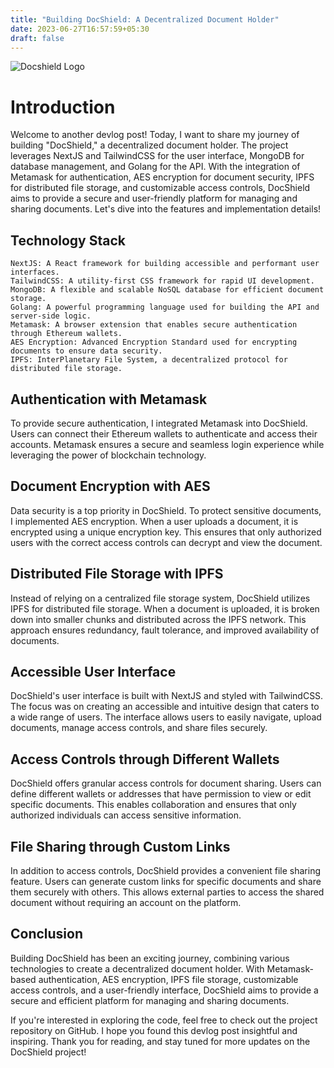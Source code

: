 ```yaml
---
title: "Building DocShield: A Decentralized Document Holder"
date: 2023-06-27T16:57:59+05:30
draft: false
---
```


![Docshield Logo](https://devfolio-prod.s3.ap-south-1.amazonaws.com/hackathons/d9a2e98f3dc84a7287f577f4c9f617b7/projects/929553fe72d145939baf2b280268c1f0/023bfb5a-a185-49f8-aa49-4315bd8153ad.png)

# Introduction

Welcome to another devlog post! Today, I want to share my journey of building "DocShield," a decentralized document holder. The project leverages NextJS and TailwindCSS for the user interface, MongoDB for database management, and Golang for the API. With the integration of Metamask for authentication, AES encryption for document security, IPFS for distributed file storage, and customizable access controls, DocShield aims to provide a secure and user-friendly platform for managing and sharing documents. Let's dive into the features and implementation details!

## Technology Stack

    NextJS: A React framework for building accessible and performant user interfaces.
    TailwindCSS: A utility-first CSS framework for rapid UI development.
    MongoDB: A flexible and scalable NoSQL database for efficient document storage.
    Golang: A powerful programming language used for building the API and server-side logic.
    Metamask: A browser extension that enables secure authentication through Ethereum wallets.
    AES Encryption: Advanced Encryption Standard used for encrypting documents to ensure data security.
    IPFS: InterPlanetary File System, a decentralized protocol for distributed file storage.

## Authentication with Metamask

To provide secure authentication, I integrated Metamask into DocShield. Users can connect their Ethereum wallets to authenticate and access their accounts. Metamask ensures a secure and seamless login experience while leveraging the power of blockchain technology.

## Document Encryption with AES

Data security is a top priority in DocShield. To protect sensitive documents, I implemented AES encryption. When a user uploads a document, it is encrypted using a unique encryption key. This ensures that only authorized users with the correct access controls can decrypt and view the document.

## Distributed File Storage with IPFS

Instead of relying on a centralized file storage system, DocShield utilizes IPFS for distributed file storage. When a document is uploaded, it is broken down into smaller chunks and distributed across the IPFS network. This approach ensures redundancy, fault tolerance, and improved availability of documents.

## Accessible User Interface

DocShield's user interface is built with NextJS and styled with TailwindCSS. The focus was on creating an accessible and intuitive design that caters to a wide range of users. The interface allows users to easily navigate, upload documents, manage access controls, and share files securely.

## Access Controls through Different Wallets

DocShield offers granular access controls for document sharing. Users can define different wallets or addresses that have permission to view or edit specific documents. This enables collaboration and ensures that only authorized individuals can access sensitive information.

## File Sharing through Custom Links

In addition to access controls, DocShield provides a convenient file sharing feature. Users can generate custom links for specific documents and share them securely with others. This allows external parties to access the shared document without requiring an account on the platform.

## Conclusion

Building DocShield has been an exciting journey, combining various technologies to create a decentralized document holder. With Metamask-based authentication, AES encryption, IPFS file storage, customizable access controls, and a user-friendly interface, DocShield aims to provide a secure and efficient platform for managing and sharing documents.

If you're interested in exploring the code, feel free to check out the project repository on GitHub. I hope you found this devlog post insightful and inspiring. Thank you for reading, and stay tuned for more updates on the DocShield project!